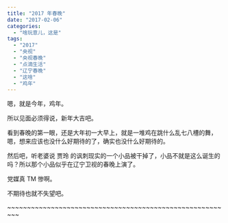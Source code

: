 ```yaml
---
title: "2017 年春晚"
date: "2017-02-06"
categories: 
  - "啥玩意儿，这是"
tags: 
  - "2017"
  - "央视"
  - "央视春晚"
  - "点滴生活"
  - "辽宁春晚"
  - "这啥"
  - "鸡年"
---
```


嗯，就是今年，鸡年。

所以见面必须得说，新年大吉吧。

看到春晚的第一眼，还是大年初一大早上，就是一堆鸡在跳什么乱七八槽的舞，嗯，想来应该也没什么好期待的了，确实也没什么好期待的。

然后吧，听老婆说 贾玲 的讽刺现实的一个小品被干掉了，小品不就是这么诞生的吗？所以那个小品似乎在辽宁卫视的春晚上演了。

党媒真 TM 惨啊。

不期待也就不失望吧。

\~~~~~~~~~~~~~~~~~~~~~~~~~~~~~~~~~~~~~~~~~~~~~~~~~~~~~~~~~
